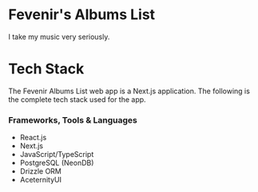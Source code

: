 # Fevenir's Albums List

I take my music very seriously.

# Tech Stack

The Fevenir Albums List web app is a Next.js application. The following is the complete tech stack used for the app.

### Frameworks, Tools & Languages

- React.js
- Next.js
- JavaScript/TypeScript
- PostgreSQL (NeonDB)
- Drizzle ORM
- AceternityUI

